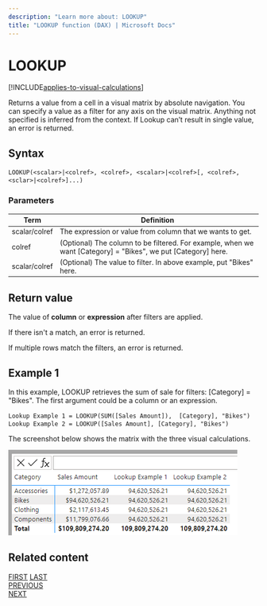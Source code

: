 ```yaml
---
description: "Learn more about: LOOKUP"
title: "LOOKUP function (DAX) | Microsoft Docs"
---
```

# LOOKUP

[!INCLUDE[applies-to-visual-calculations](includes/applies-to-visual-calculations.md)]

Returns a value from a cell in a visual matrix by absolute navigation. You can specify a value as a filter for any axis on the visual matrix. Anything not specified is inferred from the context. If Lookup can’t result in single value, an error is returned.

## Syntax

```dax
LOOKUP(<scalar>|<colref>, <colref>, <scalar>|<colref>[, <colref>, <sclar>|<colref>]...)
```

### Parameters

|Term|Definition|
|--------|--------------|
|scalar/colref| The expression or value from column that we wants to get. |
|colref|(Optional) The column to be filtered. For example, when we want [Category] = "Bikes", we put [Category] here.|
|scalar/colref|(Optional) The value to filter. In above example, put "Bikes" here.|

## Return value

The value of **column** or **expression** after filters are applied.

If there isn't a match, an error is returned.

If multiple rows match the filters, an error is returned.

## Example 1

In this example, LOOKUP retrieves the sum of sale for filters: [Category] = "Bikes".
The first argument could be a column or an expression.

```dax
Lookup Example 1 = LOOKUP(SUM([Sales Amount]),  [Category], "Bikes")
Lookup Example 2 = LOOKUP([Sales Amount], [Category], "Bikes")
```

The screenshot below shows the matrix with the three visual calculations.

![DAX visual calculation](media/dax-queries/dax-visualcalc-lookup.png)

## Related content

[FIRST](first-function-dax.md)
[LAST](last-function-dax.md)  
[PREVIOUS](previous-function-dax.md)  
[NEXT](next-function-dax.md)
